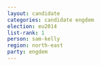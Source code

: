 ```yaml
---
layout: candidate
categories: candidate engdem
election: eu2014
list-rank: 1
person: sam-kelly
region: north-east
party: engdem
---
```


